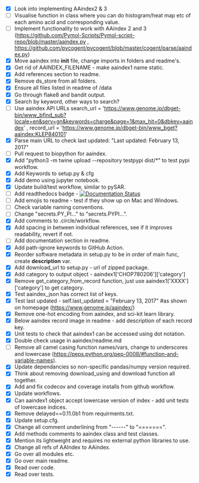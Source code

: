 - [X] Look into implementing AAindex2 & 3
- [ ] Visualise function in class where you can do histogram/heat map etc of each amino acid and corresponding value.
- [ ] Implement functionality to work with AAindex 2 and 3 (https://github.com/Pymol-Scripts/Pymol-script-repo/blob/master/aaindex.py , https://github.com/pycogent/pycogent/blob/master/cogent/parse/aaindex.py)
- [X] Move aaindex into __init__ file, change imports in folders and readme's.
- [X] Get rid of AAINDEX_FILENAME - make aaindex1 name static.
- [X] Add references section to readme.
- [X] Remove ds_store from all folders.
- [X] Ensure all files listed in readme of /data
- [X] Go through flake8 and bandit output.
- [X] Search by keyword, other ways to search?
- [ ] Use aaindex API URLs search_url = 'https://www.genome.jp/dbget-bin/www_bfind_sub?locale=en&serv=gn&keywords=charge&page=1&max_hit=0&dbkey=aaindex' , record_url = 'https://www.genome.jp/dbget-bin/www_bget?aaindex:KLEP840101'
- [X] Parse main URL to check last updated: "Last updated: February 13, 2017"
- [ ] Pull request to biopython for aaindex.
- [X] Add "python3 -m twine upload --repository testpypi dist/*" to test pypi workflow.
- [X] Add Keywords to setup.py & cfg
- [X] Add demo using jupyter notebook.
- [X] Update build/test workflow, similar to pySAR.
- [ ] Add readthedocs badge - [![Documentation Status](https://readthedocs.org/projects/ansicolortags/badge/?version=latest)](http://ansicolortags.readthedocs.io/?badge=latest)
- [ ] Add emojis to readme - test if they show up on Mac and Windows.
- [ ] Check variable naming conventions.
- [ ] Change "secrets.PY_PI..." to "secrets.PYPI...".
- [X] Add comments to .circle/workflow.
- [X] Add spacing in between individual references, see if it improves readability, revert if not.
- [ ] Add documentation section in readme.
- [X] Add path-ignore keywords to GitHub Action.
- [X] Reorder software metadata in setup.py to be in order of main func, create __description__ var.
- [X] Add download_url to setup.py - url of zipped package.
- [X] Add category to output object - aaindex1['CHOP780206']['category']
- [X] Remove get_category_from_record function, just use aaindex1['XXXX']['category'] to get category.
- [X] Test aaindex_json has correct list of keys.
- [X] Test last updated - self.last_updated = "February 13, 2017" #as shown on homepage (https://www.genome.jp/aaindex/)
- [X] Remove one-hot encoding from aaindex, and sci-kit learn library. 
- [X] Below aaindex record image in readme - add description of each record key.
- [X] Unit tests to check that aaindex1 can be accessed using dot notation. 
- [X] Double check usage in aaindex/readme.md
- [ ] Remove all camel casing function names/vars, change to underscores and lowercase (https://peps.python.org/pep-0008/#function-and-variable-names).
- [X] Update dependancies so non-specific pandas/numpy version required.
- [X] Think about removing download_using and download function all together.
- [X] Add and fix codecov and coverage installs from github workflow.
- [X] Update workflows.
- [X] Can aaindex1 object accept lowercase version of index - add unit tests of lowercase indices.
- [X] Remove delayed==0.11.0b1 from requirments.txt.
- [X] Update setup.cfg.
- [X] Change all comment underlining from "------" to "=======".
- [X] Add methods comments to aaindex class and test classes.
- [X] Mention its lightweight and requires no external python libraries to use.
- [X] Change all refs of AAIndex to AAindex.
- [X] Go over all modules etc.
- [X] Go over main readme.
- [X] Read over code.
- [X] Read over tests.